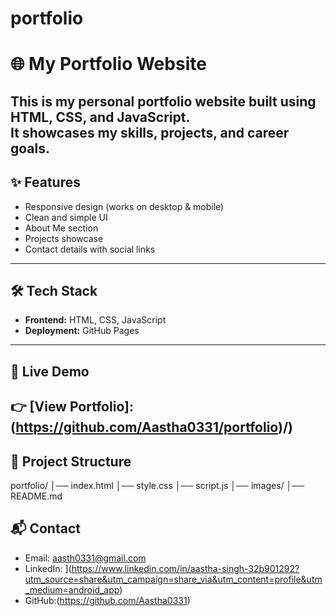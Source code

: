 # portfolio
# 🌐 My Portfolio Website

This is my personal **portfolio website** built using **HTML, CSS, and JavaScript**.  
It showcases my skills, projects, and career goals.
---
## ✨ Features
- Responsive design (works on desktop & mobile)
- Clean and simple UI
- About Me section
- Projects showcase
- Contact details with social links
---
## 🛠️ Tech Stack
- **Frontend:** HTML, CSS, JavaScript  
- **Deployment:** GitHub Pages  
---
## 🔗 Live Demo
👉 [View Portfolio]:(https://github.com/Aastha0331/portfolio)/)
---

## 📂 Project Structure
portfolio/
│── index.html
│── style.css
│── script.js
│── images/
│── README.md

## 📬 Contact
- Email: aasth0331@gmail.com  
- LinkedIn: ](https://www.linkedin.com/in/aastha-singh-32b901292?utm_source=share&utm_campaign=share_via&utm_content=profile&utm_medium=android_app) 
- GitHub:(https://github.com/Aastha0331)


